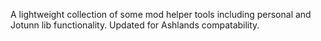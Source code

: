 A lightweight collection of some mod helper tools including personal and Jotunn lib functionality.
Updated for Ashlands compatability.